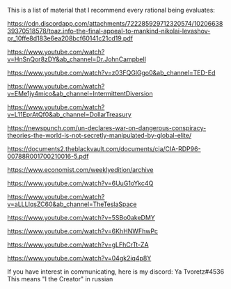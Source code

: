 
This is a list of material that I recommend every rational being evaluates:

https://cdn.discordapp.com/attachments/722285929712320574/1020663839370518578/toaz.info-the-final-appeal-to-mankind-nikolai-levashov-pr_10ffe8d183e6ea208bcf60141c21cd19.pdf

https://www.youtube.com/watch?v=HnSnQor8zDY&ab_channel=Dr.JohnCampbell

https://www.youtube.com/watch?v=z03FQGlGgo0&ab_channel=TED-Ed

https://www.youtube.com/watch?v=EMe1jy4mico&ab_channel=IntermittentDiversion

https://www.youtube.com/watch?v=L11EprAtQf0&ab_channel=DollarTreasury

https://newspunch.com/un-declares-war-on-dangerous-conspiracy-theories-the-world-is-not-secretly-manipulated-by-global-elite/

https://documents2.theblackvault.com/documents/cia/CIA-RDP96-00788R001700210016-5.pdf

https://www.economist.com/weeklyedition/archive

https://www.youtube.com/watch?v=6UuG1oYkc4Q

https://www.youtube.com/watch?v=aLLLIqsZC60&ab_channel=TheTeslaSpace

https://www.youtube.com/watch?v=5SBo0akeDMY

https://www.youtube.com/watch?v=6KhHNWFhwPc

https://www.youtube.com/watch?v=gLFhCrTt-ZA

https://www.youtube.com/watch?v=04gk2iq4p8Y

If you have interest in communicating, here is my discord:
Ya Tvoretz#4536
This means "I the Creator" in russian

<!---
I-the-Creator/I-the-Creator is a ✨ special ✨ repository because its `README.md` (this file) appears on your GitHub profile.
You can click the Preview link to take a look at your changes.
--->
